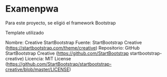 # Examenpwa

Para este proyecto, se eligió el framework Bootstrap

Template utilizado

Nombre: Creative StartBootstrap
Fuente: StartBootstrap Creative (https://startbootstrap.com/theme/creative)
Repositorio: GitHub StartBootstrap Creative (https://github.com/StartBootstrap startbootstrap-creative)
Licencia: MIT License (https://github.com/StartBootstrap/startbootstrap-creative/blob/master/LICENSE)